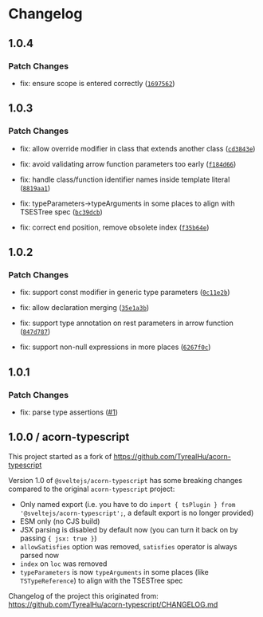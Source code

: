 # Changelog

## 1.0.4

### Patch Changes

- fix: ensure scope is entered correctly ([`1697562`](https://github.com/sveltejs/acorn-typescript/commit/16975621b44b3f2838f6d1a9bac6197f87c49570))

## 1.0.3

### Patch Changes

- fix: allow override modifier in class that extends another class ([`cd3843e`](https://github.com/sveltejs/acorn-typescript/commit/cd3843e85e0d83dc9f75445d908eb0101f7b4d2a))

- fix: avoid validating arrow function parameters too early ([`f184d66`](https://github.com/sveltejs/acorn-typescript/commit/f184d66c339d00ee7103a9a24595bed76ddf19b0))

- fix: handle class/function identifier names inside template literal ([`8819aa1`](https://github.com/sveltejs/acorn-typescript/commit/8819aa10cbc086d11aa94a728cd7f80674f31ff3))

- fix: typeParameters->typeArguments in some places to align with TSESTree spec ([`bc39dcb`](https://github.com/sveltejs/acorn-typescript/commit/bc39dcb0702c9ccd563abba2a3d5d9d9d58e4104))

- fix: correct end position, remove obsolete index ([`f35b64e`](https://github.com/sveltejs/acorn-typescript/commit/f35b64eb74d2acaa63f464728d9962dada9c5b6f))

## 1.0.2

### Patch Changes

- fix: support const modifier in generic type parameters ([`0c11e2b`](https://github.com/sveltejs/acorn-typescript/commit/0c11e2b0bd88d484fc978049b374c7232d75b688))

- fix: allow declaration merging ([`35e1a3b`](https://github.com/sveltejs/acorn-typescript/commit/35e1a3b157823d6d6a37621e1733ec5d64e15277))

- fix: support type annotation on rest parameters in arrow function ([`847d787`](https://github.com/sveltejs/acorn-typescript/commit/847d78793fe40075dcaa720e6311970da41c808a))

- fix: support non-null expressions in more places ([`6267f0c`](https://github.com/sveltejs/acorn-typescript/commit/6267f0cf2defaa74655e0743d3700b6b37647a8d))

## 1.0.1

### Patch Changes

- fix: parse type assertions ([#1](https://github.com/sveltejs/acorn-typescript/pull/1))

## 1.0.0 / acorn-typescript

This project started as a fork of https://github.com/TyrealHu/acorn-typescript

Version 1.0 of `@sveltejs/acorn-typescript` has some breaking changes compared to the original `acorn-typescript` project:

- Only named export (i.e. you have to do `import { tsPlugin } from '@sveltejs/acorn-typescript';`, a default export is no longer provided)
- ESM only (no CJS build)
- JSX parsing is disabled by default now (you can turn it back on by passing `{ jsx: true }`)
- `allowSatisfies` option was removed, `satisfies` operator is always parsed now
- `index` on `loc` was removed
- `typeParameters` is now `typeArguments` in some places (like `TSTypeReference`) to align with the TSESTree spec

Changelog of the project this originated from: https://github.com/TyrealHu/acorn-typescript/CHANGELOG.md
